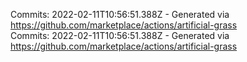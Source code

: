 Commits: 2022-02-11T10:56:51.388Z - Generated via https://github.com/marketplace/actions/artificial-grass
<br>
Commits: 2022-02-11T10:56:51.388Z - Generated via https://github.com/marketplace/actions/artificial-grass
<br>
